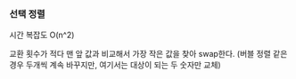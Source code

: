 ### 선택 정렬
시간 복잡도 O(n^2)

교환 횟수가 적다
맨 앞 값과 비교해서 가장 작은 값을 찾아 swap한다. (버블 정렬 같은 경우 두개씩 계속 바꾸지만, 여기서는 대상이 되는 두 숫자만 교체)
